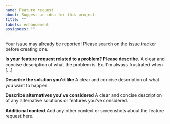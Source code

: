 ```yaml
---
name: Feature request
about: Suggest an idea for this project
title: ""
labels: enhancement
assignees: ""
---
```


Your issue may already be reported!
Please search on the [issue tracker](https://github.com/incard/go-openai/issues) before creating one.

**Is your feature request related to a problem? Please describe.**
A clear and concise description of what the problem is. Ex. I'm always frustrated when [...]

**Describe the solution you'd like**
A clear and concise description of what you want to happen.

**Describe alternatives you've considered**
A clear and concise description of any alternative solutions or features you've considered.

**Additional context**
Add any other context or screenshots about the feature request here.
